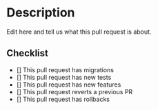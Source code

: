 # Description

Edit here and tell us what this pull request is about.

## Checklist

- [] This pull request has migrations
- [] This pull request has new tests
- [] This pull request has new features
- [] This pull request reverts a previous PR
- [] This pull request has rollbacks
